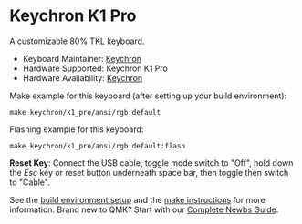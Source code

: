 # Keychron K1 Pro

A customizable 80% TKL keyboard.

* Keyboard Maintainer: [Keychron](https://github.com/keychron)
* Hardware Supported: Keychron K1 Pro
* Hardware Availability: [Keychron](https://www.keychron.com)

Make example for this keyboard (after setting up your build environment):

    make keychron/k1_pro/ansi/rgb:default

Flashing example for this keyboard:

    make keychron/k1_pro/ansi/rgb:default:flash

**Reset Key**: Connect the USB cable, toggle mode switch to "Off", hold down the *Esc* key or reset button underneath space bar, then toggle then switch to "Cable".

See the [build environment setup](https://docs.qmk.fm/#/getting_started_build_tools) and the [make instructions](https://docs.qmk.fm/#/getting_started_make_guide) for more information. Brand new to QMK? Start with our [Complete Newbs Guide](https://docs.qmk.fm/#/newbs).
